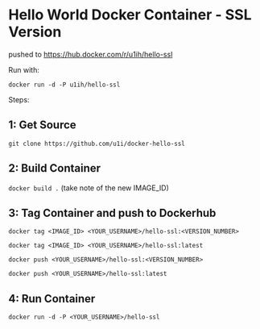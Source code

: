 # Hello World Docker Container - SSL Version

pushed to https://hub.docker.com/r/u1ih/hello-ssl

Run with:

`docker run -d -P u1ih/hello-ssl`

Steps:

## 1: Get Source

`git clone https://github.com/u1i/docker-hello-ssl`

## 2: Build Container

`docker build .`  (take note of the new IMAGE_ID)

## 3: Tag Container and push to Dockerhub

`docker tag <IMAGE_ID> <YOUR_USERNAME>/hello-ssl:<VERSION_NUMBER>`

`docker tag <IMAGE_ID> <YOUR_USERNAME>/hello-ssl:latest`

`docker push <YOUR_USERNAME>/hello-ssl:<VERSION_NUMBER>`

`docker push <YOUR_USERNAME>/hello-ssl:latest`

## 4: Run Container

`docker run -d -P <YOUR_USERNAME>/hello-ssl`
